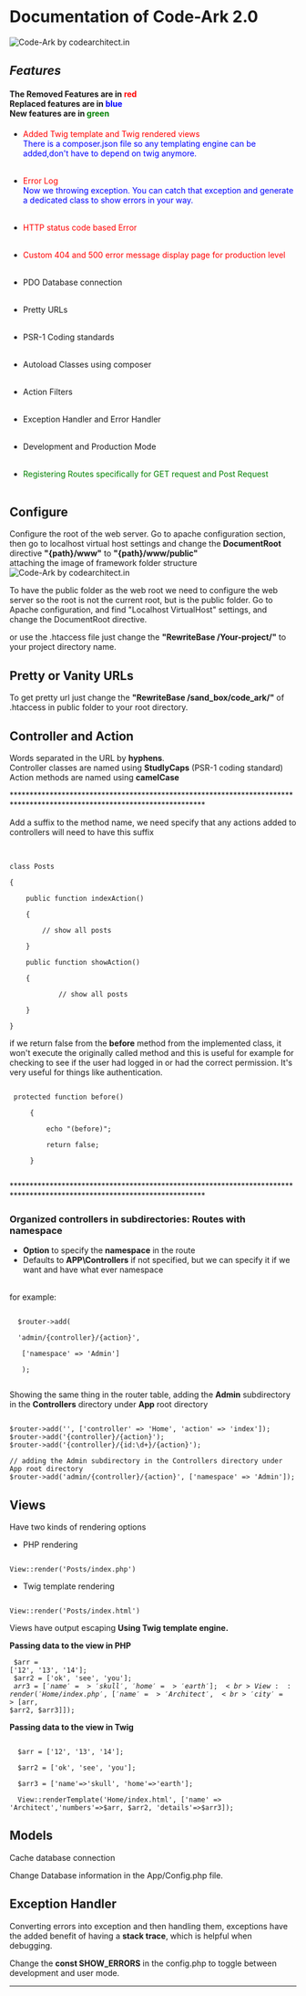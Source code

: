 # Documentation of Code-Ark 2.0
![Code-Ark by codearchitect.in](code-ark.png)

## _**Features**_
#### The Removed Features are in <span style="color:red">red</span><br/> Replaced features are in <span style="color:blue">blue</span><br/> New features are in <span style="color:green">green</span>

* <span style="color:red"> Added Twig template and Twig rendered views </span><br/>
  <span style="color:blue"> There is a composer.json file so any templating engine can be added,don't have to depend on twig anymore. </span>
<br/><br/>

* <span style="color:red">Error Log</span><br/>
  <span style="color:blue"> Now we throwing exception. You can catch that exception and generate a dedicated class to show errors in your way. </span>
  <br/><br/>
  
* <span style="color:red">HTTP status code based Error</span>
<br/><br/>
  
* <span style="color:red">Custom 404 and 500 error message display page for production level</span> 
<br/><br/>

* PDO Database connection
<br/><br/>

* Pretty URLs
<br/><br/>

* PSR-1 Coding standards 
<br/><br/>

* Autoload Classes using composer
<br/><br/>

* Action Filters
<br/><br/>

* Exception Handler and Error Handler
<br/><br/>
  
* Development and Production Mode
<br/><br/>

* <span style="color:green">Registering Routes specifically for GET request and Post Request </span>
<br/><br/>



## **Configure** 
Configure the root of the web server. Go to apache configuration section, then go to localhost virtual host settings and change the __DocumentRoot__ directive
__"{path}/www"__ to __"{path}/www/public"__ <br>
attaching the image of framework folder structure
  ![Code-Ark by codearchitect.in](framework_ark.png)

To have the public folder as the web root we need to configure the web server so the root is not the current root, but is
the public folder.
Go to Apache configuration, and find "Localhost VirtualHost" settings, and change the DocumentRoot directive.

or use the .htaccess file just change the __"RewriteBase /Your-project/"__ to your project directory name.

## **Pretty or Vanity URLs**
 To get pretty url just change the __"RewriteBase /sand_box/code_ark/"__ of .htaccess in public folder to your root directory.
 
## **Controller and Action**
Words separated in the URL by __hyphens__. <br> 
Controller classes are named using __StudlyCaps__ (PSR-1 coding standard)<br>
Action methods are named using __camelCase__ <br>

************************************************************************************************************************<br>

Add a suffix to the method name, we need specify that any actions added to controllers will need to have this suffix <br> <br>
<pre><code>
class Posts<br>
{<br>
    public function indexAction()<br>
    {<br>
        // show all posts<br>
    }<br>
    public function showAction()<br>
    {<br>
            // show all posts<br>
    }<br>
}
</code></pre>


if we return false from the __before__ method from the implemented class, it won't execute the originally called method
 and this is useful for example for checking to see if the user had logged in or had the correct permission. 
 It's very useful for things like authentication. 
 
 <pre><code>
 protected function before()<br>
     {<br>
         echo "(before)";<br>
         return false;<br>
     }
 </code></pre>
  
************************************************************************************************************************<br>
### __Organized  controllers in subdirectories: Routes with namespace__
* __Option__ to specify the __namespace__ in the route
* Defaults to __APP\Controllers__ if not specified, but we can specify it if we want and have what ever namespace
<br>
  for example: 
  <pre><code>
  $router->add(<br>
  'admin/{controller}/{action}',<br>
   ['namespace' => 'Admin']<br>
   );
  </code></pre>

Showing the same thing in the router table, 
adding the __Admin__ subdirectory in the __Controllers__ directory under __App__ root directory

<pre><code>
$router->add('', ['controller' => 'Home', 'action' => 'index']);
$router->add('{controller}/{action}');
$router->add('{controller}/{id:\d+}/{action}');

// adding the Admin subdirectory in the Controllers directory under App root directory
$router->add('admin/{controller}/{action}', ['namespace' => 'Admin']);
</code></pre>

## **Views**

Have two kinds of rendering options 

* PHP rendering
<pre><code> 
View::render('Posts/index.php')
</code></pre>

* Twig template rendering
<pre><code> 
View::render('Posts/index.html')
</code></pre>
Views have output escaping __Using Twig template engine.__

__Passing data to the view in PHP__
             <pre><code> 
               $arr = ['12', '13', '14'];<br>
               $arr2 = ['ok', 'see', 'you'];<br>
               $arr3 = ['name'=>'skull', 'home'=>'earth'];<br>
               View::render('Home/index.php',['name' => 'Architect',<br>
               'city' => [$arr, $arr2, $arr3]]);
             </code></pre>

__Passing data to the view in Twig__
<pre><code> 
  $arr = ['12', '13', '14'];<br>
  $arr2 = ['ok', 'see', 'you'];<br>
  $arr3 = ['name'=>'skull', 'home'=>'earth'];<br>
  View::renderTemplate('Home/index.html', ['name' => 'Architect','numbers'=>$arr, $arr2, 'details'=>$arr3]);
</code></pre>

## **Models**

 Cache database connection
 
 Change Database information in the App/Config.php file. 

## **Exception Handler**

Converting errors into exception and then handling them, exceptions have the added benefit of having a __stack trace__, 
which is helpful when debugging.
 
 Change the __const SHOW_ERRORS__ in the config.php to toggle between development and user mode.
 
------------------------------------------------------------------------------------------------------------------------
 
 
